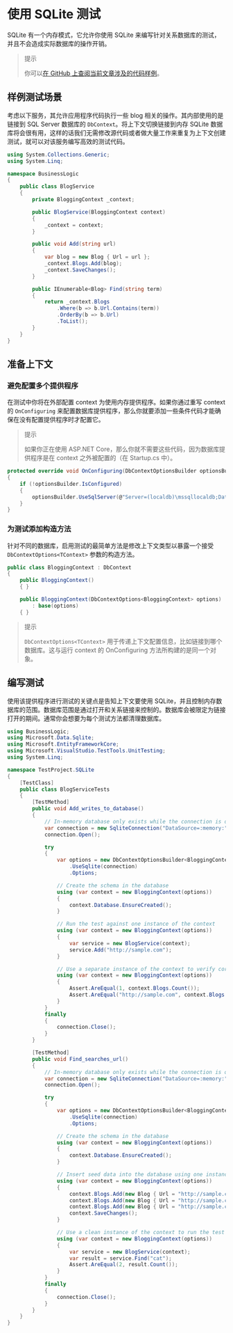 # 使用 SQLite 测试

SQLite 有一个内存模式，它允许你使用 SQLite 来编写针对关系数据库的测试，并且不会造成实际数据库的操作开销。

> 提示
>
> 你可以[在 GitHub 上查阅当前文章涉及的代码样例](https://github.com/aspnet/EntityFramework.Docs/tree/master/samples/core/Miscellaneous/Testing)。

## 样例测试场景

考虑以下服务，其允许应用程序代码执行一些 blog 相关的操作。其内部使用的是链接到 SQL Server 数据库的 `DbContext`。将上下文切换链接到内存 SQLite 数据库将会很有用，这样的话我们无需修改源代码或者做大量工作来重复为上下文创建测试，就可以对该服务编写高效的测试代码。

```C#
using System.Collections.Generic;
using System.Linq;

namespace BusinessLogic
{
    public class BlogService
    {
        private BloggingContext _context;

        public BlogService(BloggingContext context)
        {
            _context = context;
        }

        public void Add(string url)
        {
            var blog = new Blog { Url = url };
            _context.Blogs.Add(blog);
            _context.SaveChanges();
        }

        public IEnumerable<Blog> Find(string term)
        {
            return _context.Blogs
                .Where(b => b.Url.Contains(term))
                .OrderBy(b => b.Url)
                .ToList();
        }
    }
}
```

## 准备上下文

### 避免配置多个提供程序

在测试中你将在外部配置 context 为使用内存提供程序。如果你通过重写 context 的 `OnConfiguring` 来配置数据库提供程序，那么你就要添加一些条件代码才能确保在没有配置提供程序时才配置它。

> 提示
>
> 如果你正在使用 ASP.NET Core，那么你就不需要这些代码，因为数据库提供程序是在 context 之外被配置的（在 Startup.cs 中）。

```C#
protected override void OnConfiguring(DbContextOptionsBuilder optionsBuilder)
{
    if (!optionsBuilder.IsConfigured)
    {
        optionsBuilder.UseSqlServer(@"Server=(localdb)\mssqllocaldb;Database=EFProviders.InMemory;Trusted_Connection=True;");
    }
}
```

### 为测试添加构造方法

针对不同的数据库，启用测试的最简单方法是修改上下文类型以暴露一个接受 `DbContextOptions<TContext>` 参数的构造方法。

```C#
public class BloggingContext : DbContext
{
    public BloggingContext()
    { }

    public BloggingContext(DbContextOptions<BloggingContext> options)
        : base(options)
    { }
```

> 提示
>
> `DbContextOptions<TContext>` 用于传递上下文配置信息，比如链接到哪个数据库。这与运行 context 的 OnConfiguring 方法所构建的是同一个对象。

## 编写测试

使用该提供程序进行测试的关键点是告知上下文要使用 SQLite，并且控制内存数据库的范围。数据库范围是通过打开和关系链接来控制的。数据库会被限定为链接打开的期间。通常你会想要为每个测试方法都清理数据库。

```C#
using BusinessLogic;
using Microsoft.Data.Sqlite;
using Microsoft.EntityFrameworkCore;
using Microsoft.VisualStudio.TestTools.UnitTesting;
using System.Linq;

namespace TestProject.SQLite
{
    [TestClass]
    public class BlogServiceTests
    {
        [TestMethod]
        public void Add_writes_to_database()
        {
            // In-memory database only exists while the connection is open
            var connection = new SqliteConnection("DataSource=:memory:");
            connection.Open();

            try
            {
                var options = new DbContextOptionsBuilder<BloggingContext>()
                    .UseSqlite(connection)
                    .Options;

                // Create the schema in the database
                using (var context = new BloggingContext(options))
                {
                    context.Database.EnsureCreated();
                }

                // Run the test against one instance of the context
                using (var context = new BloggingContext(options))
                { 
                    var service = new BlogService(context);
                    service.Add("http://sample.com");
                }

                // Use a separate instance of the context to verify correct data was saved to database
                using (var context = new BloggingContext(options))
                {
                    Assert.AreEqual(1, context.Blogs.Count());
                    Assert.AreEqual("http://sample.com", context.Blogs.Single().Url);
                }
            }
            finally
            {
                connection.Close();
            }
        }

        [TestMethod]
        public void Find_searches_url()
        {
            // In-memory database only exists while the connection is open
            var connection = new SqliteConnection("DataSource=:memory:");
            connection.Open();

            try
            {
                var options = new DbContextOptionsBuilder<BloggingContext>()
                    .UseSqlite(connection)
                    .Options;

                // Create the schema in the database
                using (var context = new BloggingContext(options))
                {
                    context.Database.EnsureCreated();
                }

                // Insert seed data into the database using one instance of the context
                using (var context = new BloggingContext(options))
                {
                    context.Blogs.Add(new Blog { Url = "http://sample.com/cats" });
                    context.Blogs.Add(new Blog { Url = "http://sample.com/catfish" });
                    context.Blogs.Add(new Blog { Url = "http://sample.com/dogs" });
                    context.SaveChanges();
                }

                // Use a clean instance of the context to run the test
                using (var context = new BloggingContext(options))
                {
                    var service = new BlogService(context);
                    var result = service.Find("cat");
                    Assert.AreEqual(2, result.Count());
                }
            }
            finally
            {
                connection.Close();
            }
        }
    }
}
```